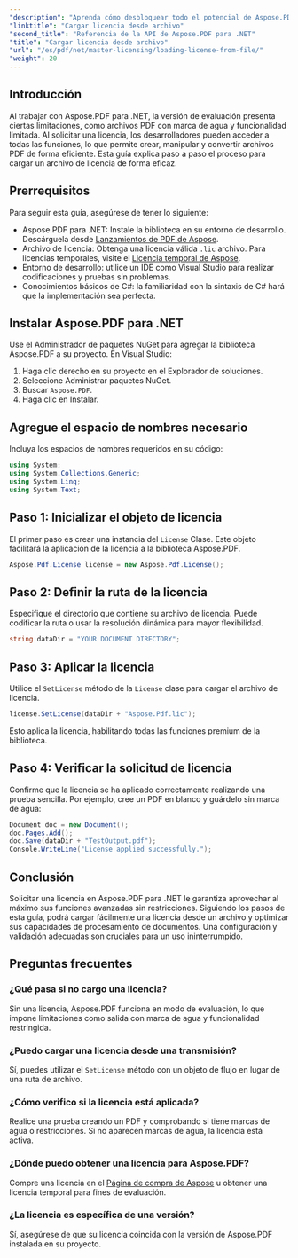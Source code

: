 ```yaml
---
"description": "Aprenda cómo desbloquear todo el potencial de Aspose.PDF para .NET con nuestra guía paso a paso sobre cómo cargar una licencia desde un archivo."
"linktitle": "Cargar licencia desde archivo"
"second_title": "Referencia de la API de Aspose.PDF para .NET"
"title": "Cargar licencia desde archivo"
"url": "/es/pdf/net/master-licensing/loading-license-from-file/"
"weight": 20
---
```


## Introducción  

Al trabajar con Aspose.PDF para .NET, la versión de evaluación presenta ciertas limitaciones, como archivos PDF con marca de agua y funcionalidad limitada. Al solicitar una licencia, los desarrolladores pueden acceder a todas las funciones, lo que permite crear, manipular y convertir archivos PDF de forma eficiente. Esta guía explica paso a paso el proceso para cargar un archivo de licencia de forma eficaz.  

## Prerrequisitos  

Para seguir esta guía, asegúrese de tener lo siguiente:  

- Aspose.PDF para .NET: Instale la biblioteca en su entorno de desarrollo. Descárguela desde [Lanzamientos de PDF de Aspose](https://releases.aspose.com/pdf/net/).  
- Archivo de licencia: Obtenga una licencia válida `.lic` archivo. Para licencias temporales, visite el [Licencia temporal de Aspose](https://purchase.aspose.com/temporary-license/).  
- Entorno de desarrollo: utilice un IDE como Visual Studio para realizar codificaciones y pruebas sin problemas.  
- Conocimientos básicos de C#: la familiaridad con la sintaxis de C# hará que la implementación sea perfecta.  

## Instalar Aspose.PDF para .NET  
Use el Administrador de paquetes NuGet para agregar la biblioteca Aspose.PDF a su proyecto. En Visual Studio:  
1. Haga clic derecho en su proyecto en el Explorador de soluciones.  
2. Seleccione Administrar paquetes NuGet.  
3. Buscar `Aspose.PDF`.  
4. Haga clic en Instalar.  

## Agregue el espacio de nombres necesario  
Incluya los espacios de nombres requeridos en su código:  

```csharp
using System;
using System.Collections.Generic;
using System.Linq;
using System.Text;
```  

## Paso 1: Inicializar el objeto de licencia  

El primer paso es crear una instancia del `License` Clase. Este objeto facilitará la aplicación de la licencia a la biblioteca Aspose.PDF.  

```csharp
Aspose.Pdf.License license = new Aspose.Pdf.License();
```  

## Paso 2: Definir la ruta de la licencia  

Especifique el directorio que contiene su archivo de licencia. Puede codificar la ruta o usar la resolución dinámica para mayor flexibilidad.  

```csharp
string dataDir = "YOUR DOCUMENT DIRECTORY";
```  

## Paso 3: Aplicar la licencia  

Utilice el `SetLicense` método de la `License` clase para cargar el archivo de licencia.  

```csharp
license.SetLicense(dataDir + "Aspose.Pdf.lic");
```  

Esto aplica la licencia, habilitando todas las funciones premium de la biblioteca.  

## Paso 4: Verificar la solicitud de licencia  

Confirme que la licencia se ha aplicado correctamente realizando una prueba sencilla. Por ejemplo, cree un PDF en blanco y guárdelo sin marca de agua:  

```csharp
Document doc = new Document();
doc.Pages.Add();
doc.Save(dataDir + "TestOutput.pdf");
Console.WriteLine("License applied successfully.");
```  

## Conclusión  

Solicitar una licencia en Aspose.PDF para .NET le garantiza aprovechar al máximo sus funciones avanzadas sin restricciones. Siguiendo los pasos de esta guía, podrá cargar fácilmente una licencia desde un archivo y optimizar sus capacidades de procesamiento de documentos. Una configuración y validación adecuadas son cruciales para un uso ininterrumpido.  

## Preguntas frecuentes  

### ¿Qué pasa si no cargo una licencia?  
Sin una licencia, Aspose.PDF funciona en modo de evaluación, lo que impone limitaciones como salida con marca de agua y funcionalidad restringida.  

### ¿Puedo cargar una licencia desde una transmisión?  
Sí, puedes utilizar el `SetLicense` método con un objeto de flujo en lugar de una ruta de archivo.  

### ¿Cómo verifico si la licencia está aplicada?  
Realice una prueba creando un PDF y comprobando si tiene marcas de agua o restricciones. Si no aparecen marcas de agua, la licencia está activa.  

### ¿Dónde puedo obtener una licencia para Aspose.PDF?  
Compre una licencia en el [Página de compra de Aspose](https://purchase.aspose.com/buy) u obtener una licencia temporal para fines de evaluación.  

### ¿La licencia es específica de una versión?  
Sí, asegúrese de que su licencia coincida con la versión de Aspose.PDF instalada en su proyecto.